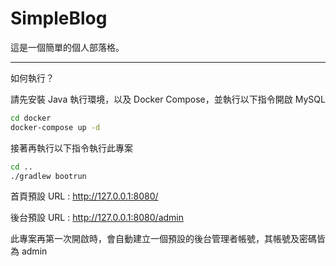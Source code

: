 # SimpleBlog
這是一個簡單的個人部落格。

---

如何執行？

請先安裝 Java 執行環境，以及 Docker Compose，並執行以下指令開啟 MySQL

```bash
cd docker
docker-compose up -d
```

接著再執行以下指令執行此專案

```bash
cd ..
./gradlew bootrun
```

首頁預設 URL : http://127.0.0.1:8080/

後台預設 URL : http://127.0.0.1:8080/admin

此專案再第一次開啟時，會自動建立一個預設的後台管理者帳號，其帳號及密碼皆為 admin
